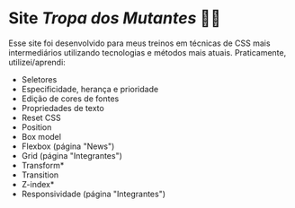 # Site ***Tropa dos Mutantes*** 🦈🐊

  Esse site foi desenvolvido para meus treinos em técnicas de CSS mais intermediários utilizando tecnologias e métodos mais atuais.
Praticamente, utilizei/aprendi: 
- Seletores
- Especificidade, herança e prioridade
- Edição de cores de fontes
- Propriedades de texto
- Reset CSS
- Position
- Box model
- Flexbox (página "News")
- Grid (página "Integrantes")
- Transform*
- Transition
- Z-index*
- Responsividade (página "Integrantes")

